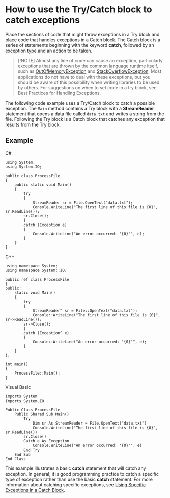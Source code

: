 # How to use the Try/Catch block to catch exceptions

Place the sections of code that might throw exceptions in a Try block and place code that handles exceptions in a Catch block. The Catch block is a series of statements beginning with the keyword **catch**, followed by an exception type and an action to be taken.

> [!NOTE] Almost any line of code can cause an exception, particularly exceptions that are thrown by the common language runtime itself, such as [OutOfMemoryException](https://msdn.microsoft.com/library/system.outofmemoryexception) and [StackOverflowException](https://msdn.microsoft.com/library/system.stackoverflowexception). Most applications do not have to deal with these exceptions, but you should be aware of this possibility when writing libraries to be used by others. For suggestions on when to set code in a try block, see Best Practices for Handling Exceptions.

The following code example uses a Try/Catch block to catch a possible exception. The `Main` method contains a Try block with a **StreamReader** statement that opens a data file called `data.txt` and writes a string from the file. Following the Try block is a Catch block that catches any exception that results from the Try block.

## Example

C#
```
using System;
using System.IO;

public class ProcessFile
{
    public static void Main()
    {
        try
        {
            StreamReader sr = File.OpenText("data.txt");
            Console.WriteLine("The first line of this file is {0}", sr.ReadLine());
	    sr.Close();
        }
        catch (Exception e)
        {
            Console.WriteLine("An error occurred: '{0}'", e);
        }
    }
}
```

C++
```
using namespace System;
using namespace System::IO;

public ref class ProcessFile
{
public:
    static void Main()
    {
        try
        {
            StreamReader^ sr = File::OpenText("data.txt");
            Console::WriteLine("The first line of this file is {0}", sr->ReadLine());
	    sr->Close();
        }
        catch (Exception^ e)
        {
            Console::WriteLine("An error occurred: '{0}'", e);
        }
    }
};

int main()
{
    ProcessFile::Main();
}
```

Visual Basic
```
Imports System
Imports System.IO

Public Class ProcessFile
    Public Shared Sub Main()
        Try
            Dim sr As StreamReader = File.OpenText("data.txt")
            Console.WriteLine("The first line of this file is {0}", sr.ReadLine())
	    sr.Close()
        Catch e As Exception
            Console.WriteLine("An error occurred: '{0}'", e)
        End Try
    End Sub
End Class
```

This example illustrates a basic **catch** statement that will catch any exception. In general, it is good programming practice to catch a specific type of exception rather than use the basic **catch** statement. For more information about catching specific exceptions, see [Using Specific Exceptions in a Catch Block](exceptions-catch-specific-exceptions.md).
